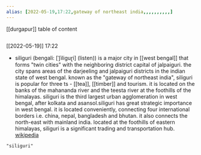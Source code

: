 ```yaml
---
alias: [2022-05-19,17:22,gateway of northeast india,,,,,,,,,,]
---
```

[[durgapur]]
table of content
```toc
```

[[2022-05-19]] 17:22
- siliguri (bengali: [ˈʃiliɡuɽi] (listen)) is a major city in [[west bengal]] that forms "twin cities" with the neighboring district capital of jalpaiguri. the city spans areas of the darjeeling and jalpaiguri districts in the indian state of west bengal. known as the "gateway of northeast india", siliguri is popular for three ts - [[tea]], [[timber]] and tourism. it is located on the banks of the mahananda river and the teesta river at the foothills of the himalayas. siliguri is the third largest urban agglomeration in west bengal, after kolkata and asansol.siliguri has great strategic importance in west bengal. it is located conveniently, connecting four international borders i.e. china, nepal, bangladesh and bhutan. it also connects the north-east with mainland india. located at the foothills of eastern himalayas, siliguri is a significant trading and transportation hub.
[wikipedia](https://en.wikipedia.org/wiki/siliguri)
```query
"siliguri"
```